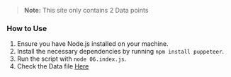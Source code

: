 > **Note:** This site only contains 2 Data points 

### How to Use

1. Ensure you have Node.js installed on your machine.
2. Install the necessary dependencies by running `npm install puppeteer`.
3. Run the script with `node 06.index.js`.
4. Check the Data file [Here](./extracted_data/06.Data.json)